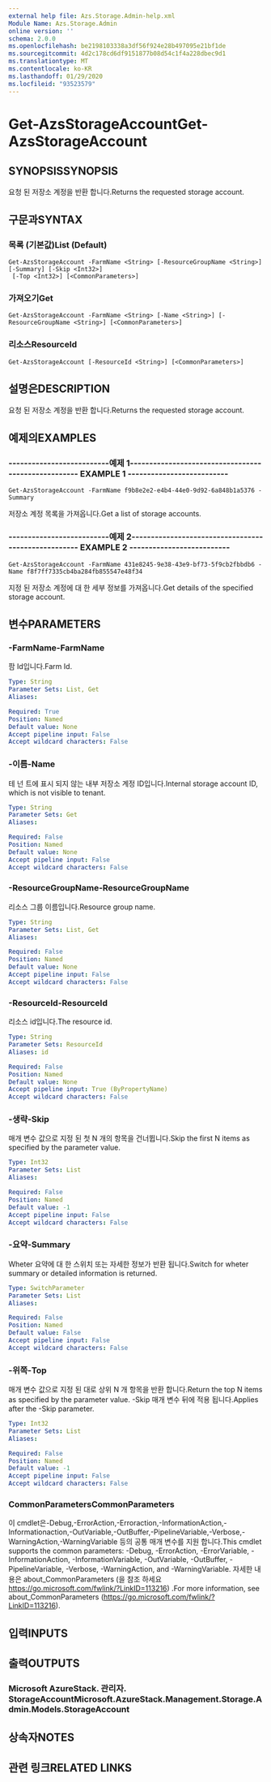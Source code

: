```yaml
---
external help file: Azs.Storage.Admin-help.xml
Module Name: Azs.Storage.Admin
online version: ''
schema: 2.0.0
ms.openlocfilehash: be2198103338a3df56f924e28b497095e21bf1de
ms.sourcegitcommit: 4d2c178cd6df9151877b08d54c1f4a228dbec9d1
ms.translationtype: MT
ms.contentlocale: ko-KR
ms.lasthandoff: 01/29/2020
ms.locfileid: "93523579"
---
```

# <span data-ttu-id="49ce4-101">Get-AzsStorageAccount</span><span class="sxs-lookup"><span data-stu-id="49ce4-101">Get-AzsStorageAccount</span></span>

## <span data-ttu-id="49ce4-102">SYNOPSIS</span><span class="sxs-lookup"><span data-stu-id="49ce4-102">SYNOPSIS</span></span>
<span data-ttu-id="49ce4-103">요청 된 저장소 계정을 반환 합니다.</span><span class="sxs-lookup"><span data-stu-id="49ce4-103">Returns the requested storage account.</span></span>

## <span data-ttu-id="49ce4-104">구문과</span><span class="sxs-lookup"><span data-stu-id="49ce4-104">SYNTAX</span></span>

### <span data-ttu-id="49ce4-105">목록 (기본값)</span><span class="sxs-lookup"><span data-stu-id="49ce4-105">List (Default)</span></span>
```
Get-AzsStorageAccount -FarmName <String> [-ResourceGroupName <String>] [-Summary] [-Skip <Int32>]
 [-Top <Int32>] [<CommonParameters>]
```

### <span data-ttu-id="49ce4-106">가져오기</span><span class="sxs-lookup"><span data-stu-id="49ce4-106">Get</span></span>
```
Get-AzsStorageAccount -FarmName <String> [-Name <String>] [-ResourceGroupName <String>] [<CommonParameters>]
```

### <span data-ttu-id="49ce4-107">리소스</span><span class="sxs-lookup"><span data-stu-id="49ce4-107">ResourceId</span></span>
```
Get-AzsStorageAccount [-ResourceId <String>] [<CommonParameters>]
```

## <span data-ttu-id="49ce4-108">설명은</span><span class="sxs-lookup"><span data-stu-id="49ce4-108">DESCRIPTION</span></span>
<span data-ttu-id="49ce4-109">요청 된 저장소 계정을 반환 합니다.</span><span class="sxs-lookup"><span data-stu-id="49ce4-109">Returns the requested storage account.</span></span>

## <span data-ttu-id="49ce4-110">예제의</span><span class="sxs-lookup"><span data-stu-id="49ce4-110">EXAMPLES</span></span>

### <span data-ttu-id="49ce4-111">--------------------------예제 1--------------------------</span><span class="sxs-lookup"><span data-stu-id="49ce4-111">-------------------------- EXAMPLE 1 --------------------------</span></span>
```
Get-AzsStorageAccount -FarmName f9b8e2e2-e4b4-44e0-9d92-6a848b1a5376 -Summary
```

<span data-ttu-id="49ce4-112">저장소 계정 목록을 가져옵니다.</span><span class="sxs-lookup"><span data-stu-id="49ce4-112">Get a list of storage accounts.</span></span>

### <span data-ttu-id="49ce4-113">--------------------------예제 2--------------------------</span><span class="sxs-lookup"><span data-stu-id="49ce4-113">-------------------------- EXAMPLE 2 --------------------------</span></span>
```
Get-AzsStorageAccount -FarmName 431e8245-9e38-43e9-bf73-5f9cb2fbbdb6 -Name f8f7ff7335cb4ba284fb855547e48f34
```

<span data-ttu-id="49ce4-114">지정 된 저장소 계정에 대 한 세부 정보를 가져옵니다.</span><span class="sxs-lookup"><span data-stu-id="49ce4-114">Get details of the specified storage account.</span></span>

## <span data-ttu-id="49ce4-115">변수</span><span class="sxs-lookup"><span data-stu-id="49ce4-115">PARAMETERS</span></span>

### <span data-ttu-id="49ce4-116">-FarmName</span><span class="sxs-lookup"><span data-stu-id="49ce4-116">-FarmName</span></span>
<span data-ttu-id="49ce4-117">팜 Id입니다.</span><span class="sxs-lookup"><span data-stu-id="49ce4-117">Farm Id.</span></span>

```yaml
Type: String
Parameter Sets: List, Get
Aliases: 

Required: True
Position: Named
Default value: None
Accept pipeline input: False
Accept wildcard characters: False
```

### <span data-ttu-id="49ce4-118">-이름</span><span class="sxs-lookup"><span data-stu-id="49ce4-118">-Name</span></span>
<span data-ttu-id="49ce4-119">테 넌 트에 표시 되지 않는 내부 저장소 계정 ID입니다.</span><span class="sxs-lookup"><span data-stu-id="49ce4-119">Internal storage account ID, which is not visible to tenant.</span></span>

```yaml
Type: String
Parameter Sets: Get
Aliases: 

Required: False
Position: Named
Default value: None
Accept pipeline input: False
Accept wildcard characters: False
```

### <span data-ttu-id="49ce4-120">-ResourceGroupName</span><span class="sxs-lookup"><span data-stu-id="49ce4-120">-ResourceGroupName</span></span>
<span data-ttu-id="49ce4-121">리소스 그룹 이름입니다.</span><span class="sxs-lookup"><span data-stu-id="49ce4-121">Resource group name.</span></span>

```yaml
Type: String
Parameter Sets: List, Get
Aliases: 

Required: False
Position: Named
Default value: None
Accept pipeline input: False
Accept wildcard characters: False
```

### <span data-ttu-id="49ce4-122">-ResourceId</span><span class="sxs-lookup"><span data-stu-id="49ce4-122">-ResourceId</span></span>
<span data-ttu-id="49ce4-123">리소스 id입니다.</span><span class="sxs-lookup"><span data-stu-id="49ce4-123">The resource id.</span></span>

```yaml
Type: String
Parameter Sets: ResourceId
Aliases: id

Required: False
Position: Named
Default value: None
Accept pipeline input: True (ByPropertyName)
Accept wildcard characters: False
```

### <span data-ttu-id="49ce4-124">-생략</span><span class="sxs-lookup"><span data-stu-id="49ce4-124">-Skip</span></span>
<span data-ttu-id="49ce4-125">매개 변수 값으로 지정 된 첫 N 개의 항목을 건너뜁니다.</span><span class="sxs-lookup"><span data-stu-id="49ce4-125">Skip the first N items as specified by the parameter value.</span></span>

```yaml
Type: Int32
Parameter Sets: List
Aliases: 

Required: False
Position: Named
Default value: -1
Accept pipeline input: False
Accept wildcard characters: False
```

### <span data-ttu-id="49ce4-126">-요약</span><span class="sxs-lookup"><span data-stu-id="49ce4-126">-Summary</span></span>
<span data-ttu-id="49ce4-127">Wheter 요약에 대 한 스위치 또는 자세한 정보가 반환 됩니다.</span><span class="sxs-lookup"><span data-stu-id="49ce4-127">Switch for wheter summary or detailed information is returned.</span></span>

```yaml
Type: SwitchParameter
Parameter Sets: List
Aliases: 

Required: False
Position: Named
Default value: False
Accept pipeline input: False
Accept wildcard characters: False
```

### <span data-ttu-id="49ce4-128">-위쪽</span><span class="sxs-lookup"><span data-stu-id="49ce4-128">-Top</span></span>
<span data-ttu-id="49ce4-129">매개 변수 값으로 지정 된 대로 상위 N 개 항목을 반환 합니다.</span><span class="sxs-lookup"><span data-stu-id="49ce4-129">Return the top N items as specified by the parameter value.</span></span>
<span data-ttu-id="49ce4-130">-Skip 매개 변수 뒤에 적용 됩니다.</span><span class="sxs-lookup"><span data-stu-id="49ce4-130">Applies after the -Skip parameter.</span></span>

```yaml
Type: Int32
Parameter Sets: List
Aliases: 

Required: False
Position: Named
Default value: -1
Accept pipeline input: False
Accept wildcard characters: False
```

### <span data-ttu-id="49ce4-131">CommonParameters</span><span class="sxs-lookup"><span data-stu-id="49ce4-131">CommonParameters</span></span>
<span data-ttu-id="49ce4-132">이 cmdlet은-Debug,-ErrorAction,-Erroraction,-InformationAction,-Informationaction,-OutVariable,-OutBuffer,-PipelineVariable,-Verbose,-WarningAction,-WarningVariable 등의 공통 매개 변수를 지원 합니다.</span><span class="sxs-lookup"><span data-stu-id="49ce4-132">This cmdlet supports the common parameters: -Debug, -ErrorAction, -ErrorVariable, -InformationAction, -InformationVariable, -OutVariable, -OutBuffer, -PipelineVariable, -Verbose, -WarningAction, and -WarningVariable.</span></span> <span data-ttu-id="49ce4-133">자세한 내용은 about_CommonParameters (을 참조 하세요 https://go.microsoft.com/fwlink/?LinkID=113216) .</span><span class="sxs-lookup"><span data-stu-id="49ce4-133">For more information, see about_CommonParameters (https://go.microsoft.com/fwlink/?LinkID=113216).</span></span>

## <span data-ttu-id="49ce4-134">입력</span><span class="sxs-lookup"><span data-stu-id="49ce4-134">INPUTS</span></span>

## <span data-ttu-id="49ce4-135">출력</span><span class="sxs-lookup"><span data-stu-id="49ce4-135">OUTPUTS</span></span>

### <span data-ttu-id="49ce4-136">Microsoft AzureStack. 관리자. StorageAccount</span><span class="sxs-lookup"><span data-stu-id="49ce4-136">Microsoft.AzureStack.Management.Storage.Admin.Models.StorageAccount</span></span>

## <span data-ttu-id="49ce4-137">상속자</span><span class="sxs-lookup"><span data-stu-id="49ce4-137">NOTES</span></span>

## <span data-ttu-id="49ce4-138">관련 링크</span><span class="sxs-lookup"><span data-stu-id="49ce4-138">RELATED LINKS</span></span>

